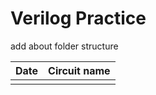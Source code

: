 # Verilog Practice

add about folder structure

| Date | Circuit name |
| ---- | ------------ |
|      |              |
